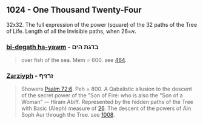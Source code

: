 ## 1024 - One Thousand Twenty-Four
32x32. The full expression of the power (square) of the 32 paths of the Tree of Life. Length of all the Invisible paths, when א=26.

### [bi-degath ha-yawm](/keys/BDGTh.HIMf) - בדגת הים
> over fish of the sea. Mem = 600. see [464](464).

### [Zarziyph](/keys/ZRZIPf) - זרזיף
> Showers [Psalm 72:6](http://biblehub.com/psalms/72-6.htm). Peh = 800. A Qabalistic allusion to the descent of the secret power of the "Son of Fire: who is also the "Son of a Woman" -- Hiram Abiff. Represented by the hidden paths of the Tree with Basic (Aleph) measure of [26](26). The descent of the powers of Ain Soph Aur through the Tree. see [1008](1008).